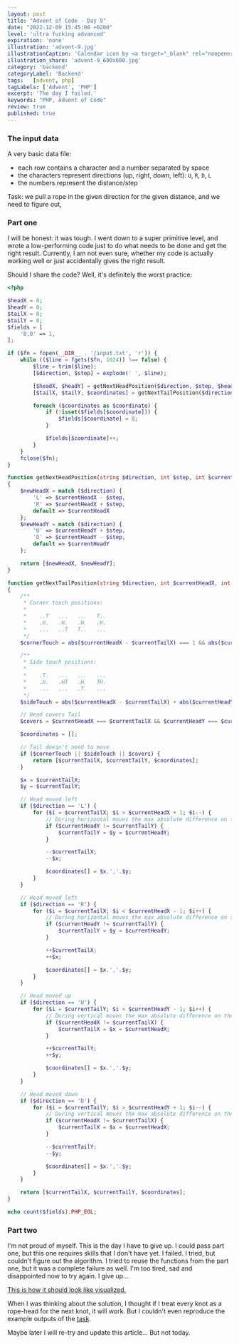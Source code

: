 ```yaml
---
layout: post
title: "Advent of Code - Day 9"
date: "2022-12-09 15:45:00 +0200"
level: 'ultra fucking advanced'
expiration: 'none'
illustration: 'advent-9.jpg'
illustrationCaption: 'Calendar icon by <a target="_blank" rel="noopener" href="https://pixabay.com/users/pinwhalestock-13691058/?utm_source=link-attribution&amp;utm_medium=referral&amp;utm_campaign=image&amp;utm_content=4623521">Kevin Sanderson</a> from <a target="_blank" rel="noopener" href="https://pixabay.com//?utm_source=link-attribution&amp;utm_medium=referral&amp;utm_campaign=image&amp;utm_content=4623521">Pixabay</a>'
illustration_share: 'advent-9_600x600.jpg'
category: 'backend'
categoryLabel: 'Backend'
tags:   [advent, php]
tagLabels: ['Advent', 'PHP']
excerpt: 'The day I failed.'
keywords: "PHP, Advent of Code"
review: true
published: true
---
```


### The input data

A very basic data file:

* each row contains a character and a number separated by space
* the characters represent directions (up, right, down, left): `U`, `R`, `D`, `L`
* the numbers represent the distance/step

Task: we pull a rope in the given direction for the given distance, and we need to figure out,  

### Part one

I will be honest: it was tough. I went down to a super primitive level, and wrote a low-performing code just to do what
needs to be done and get the right result. Currently, I am not even sure, whether my code is actually working well or just
accidentally gives the right result. 

Should I share the code? Well, it's definitely the worst practice:

```php
<?php

$headX = 0;
$headY = 0;
$tailX = 0;
$tailY = 0;
$fields = [
    '0,0' => 1,
];

if ($fn = fopen(__DIR__ . '/input.txt', 'r')) {
    while (($line = fgets($fn, 1024)) !== false) {
        $line = trim($line);
        [$direction, $step] = explode(' ', $line);

        [$headX, $headY] = getNextHeadPosition($direction, $step, $headX, $headY);
        [$tailX, $tailY, $coordinates] = getNextTailPosition($direction, $headX, $headY, $tailX, $tailY);

        foreach ($coordinates as $coordinate) {
            if (!isset($fields[$coordinate])) {
                $fields[$coordinate] = 0;
            }

            $fields[$coordinate]++;
        }
    }
    fclose($fn);
}

function getNextHeadPosition(string $direction, int $step, int $currentHeadX, int $currentHeadY): array
{
    $newHeadX = match ($direction) {
        'L' => $currentHeadX - $step,
        'R' => $currentHeadX + $step,
        default => $currentHeadX
    };
    $newHeadY = match ($direction) {
        'U' => $currentHeadY + $step,
        'D' => $currentHeadY - $step,
        default => $currentHeadY
    };

    return [$newHeadX, $newHeadY];
}

function getNextTailPosition(string $direction, int $currentHeadX, int $currentHeadY, int $currentTailX, int $currentTailY): array
{
    /**
     * Corner touch positions:
     *
     *    ..T   ...   ...   T..
     *    .H.   .H.   .H.   .H.
     *    ...   ..T   T..   ...
     */
    $cornerTouch = abs($currentHeadX - $currentTailX) === 1 && abs($currentHeadY - $currentTailY) === 1;

    /**
     * Side touch positions:
     *
     *    .T.   ...   ...   ...
     *    .H.   .HT   .H.   TH.
     *    ...   ...   .T.   ...
     */
    $sideTouch = abs($currentHeadX - $currentTailX) + abs($currentHeadY - $currentTailY) === 1;

    // Head covers Tail
    $covers = $currentHeadX === $currentTailX && $currentHeadY === $currentTailY;

    $coordinates = [];

    // Tail doesn't need to move
    if ($cornerTouch || $sideTouch || $covers) {
        return [$currentTailX, $currentTailY, $coordinates];
    }

    $x = $currentTailX;
    $y = $currentTailY;

    // Head moved left
    if ($direction == 'L') {
        for ($i = $currentTailX; $i > $currentHeadX + 1; $i--) {
            // During horizontal moves the max absolute difference on the Y can be only one.
            if ($currentHeadY != $currentTailY) {
                $currentTailY = $y = $currentHeadY;
            }

            --$currentTailX;
            --$x;

            $coordinates[] = $x.','.$y;
        }
    }

    // Head moved left
    if ($direction == 'R') {
        for ($i = $currentTailX; $i < $currentHeadX - 1; $i++) {
            // During horizontal moves the max absolute difference on the Y can be only one.
            if ($currentHeadY != $currentTailY) {
                $currentTailY = $y = $currentHeadY;
            }

            ++$currentTailX;
            ++$x;

            $coordinates[] = $x.','.$y;
        }
    }

    // Head moved up
    if ($direction == 'U') {
        for ($i = $currentTailY; $i < $currentHeadY - 1; $i++) {
            // During vertical moves the max absolute difference on the X can be only one.
            if ($currentHeadX != $currentTailX) {
                $currentTailX = $x = $currentHeadX;
            }

            ++$currentTailY;
            ++$y;

            $coordinates[] = $x.','.$y;
        }
    }

    // Head moved down
    if ($direction == 'D') {
        for ($i = $currentTailY; $i > $currentHeadY + 1; $i--) {
            // During vertical moves the max absolute difference on the X can be only one.
            if ($currentHeadX != $currentTailX) {
                $currentTailX = $x = $currentHeadX;
            }

            --$currentTailY;
            --$y;

            $coordinates[] = $x.','.$y;
        }
    }

    return [$currentTailX, $currentTailY, $coordinates];
}

echo count($fields).PHP_EOL;
```

### Part two

I'm not proud of myself. This is the day I have to give up. I could pass part one, but this one requires skills that I 
don't have yet. I failed. I tried, but couldn't figure out the algorithm. I tried to reuse the functions from the part one,
but it was a complete failure as well. I'm too tired, sad and disappointed now to try again. I give up...

<a href="https://www.reddit.com/r/adventofcode/comments/zgq3nr/2022_day_9_rope_pull/" rel="noopener" target="_blank">This is how it should look like visualized.</a>

When I was thinking about the solution, I thought if I treat every knot as a rope-head for the next knot, it will work. But I
couldn't even reproduce the example outputs of the <a href="https://adventofcode.com/2022/day/9#part2" rel="noopener" target="_blank">task</a>.

Maybe later I will re-try and update this article... But not today.